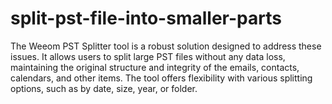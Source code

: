 # split-pst-file-into-smaller-parts
The Weeom PST Splitter tool is a robust solution designed to address these issues. It allows users to split large PST files without any data loss, maintaining the original structure and integrity of the emails, contacts, calendars, and other items. The tool offers flexibility with various splitting options, such as by date, size, year, or folder.
